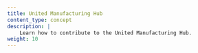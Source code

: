 ```yaml
---
title: United Manufacturing Hub
content_type: concept
description: |
    Learn how to contribute to the United Manufacturing Hub.
weight: 10
---
```

